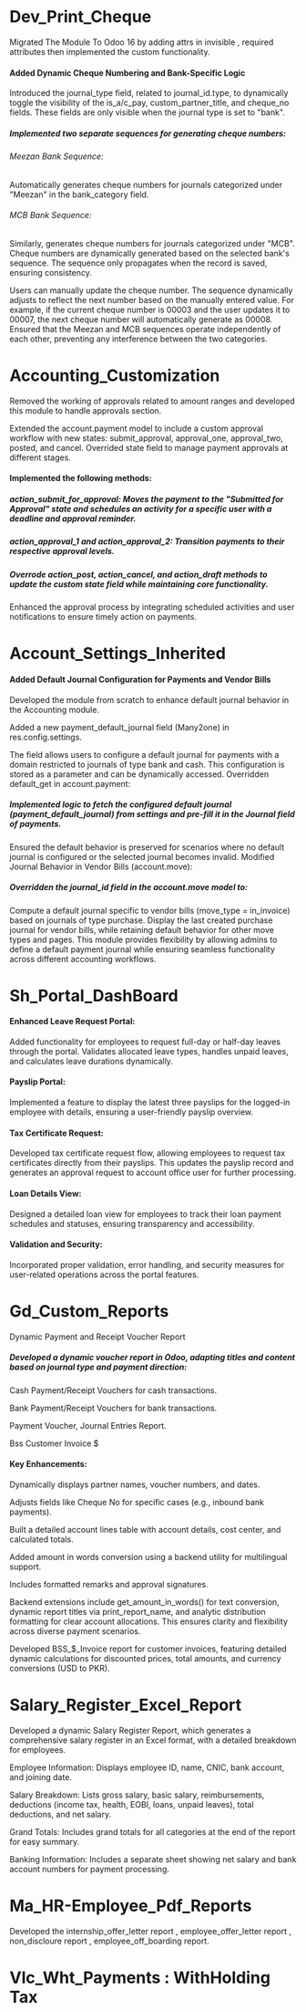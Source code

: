 # Dev_Print_Cheque
Migrated The Module To Odoo 16 by adding attrs in invisible , required attributes then implemented the custom functionality.
#### Added Dynamic Cheque Numbering and Bank-Specific Logic
Introduced the journal_type field, related to journal_id.type, to dynamically toggle the visibility of the is_a/c_pay, custom_partner_title, and cheque_no fields. These fields are only visible when the journal type is set to "bank".
##### Implemented two separate sequences for generating cheque numbers:
###### Meezan Bank Sequence: 
Automatically generates cheque numbers for journals categorized under "Meezan" in the bank_category field.
###### MCB Bank Sequence: 
Similarly, generates cheque numbers for journals categorized under "MCB".
Cheque numbers are dynamically generated based on the selected bank's sequence. The sequence only propagates when the record is saved, ensuring consistency.

Users can manually update the cheque number. The sequence dynamically adjusts to reflect the next number based on the manually entered value. For example, if the current cheque number is 00003 and the user updates it to 00007, the next cheque number will automatically generate as 00008.
Ensured that the Meezan and MCB sequences operate independently of each other, preventing any interference between the two categories.












# Accounting_Customization
Removed the working of approvals related to amount ranges and developed this module to handle approvals section.

Extended the account.payment model to include a custom approval workflow with new states: submit_approval, approval_one, approval_two, posted, and cancel.
Overrided  state field to manage payment approvals at different stages.

#### Implemented the following methods:
##### action_submit_for_approval: Moves the payment to the "Submitted for Approval" state and schedules an activity for a specific user with a deadline and approval reminder.

##### action_approval_1 and action_approval_2: Transition payments to their respective approval levels.

##### Overrode action_post, action_cancel, and action_draft methods to update the custom state field while maintaining core functionality.

Enhanced the approval process by integrating scheduled activities and user notifications to ensure timely action on payments.



# Account_Settings_Inherited
#### Added Default Journal Configuration for Payments and Vendor Bills
Developed the module from scratch to enhance default journal behavior in the Accounting module.

Added a new payment_default_journal field (Many2one) in res.config.settings.

The field allows users to configure a default journal for payments with a domain restricted to journals of type bank and cash.
This configuration is stored as a parameter and can be dynamically accessed.
Overridden default_get in account.payment:

##### Implemented logic to fetch the configured default journal (payment_default_journal) from settings and pre-fill it in the Journal field of payments.
Ensured the default behavior is preserved for scenarios where no default journal is configured or the selected journal becomes invalid.
Modified Journal Behavior in Vendor Bills (account.move):

##### Overridden the journal_id field in the account.move model to:
Compute a default journal specific to vendor bills (move_type = in_invoice) based on journals of type purchase.
Display the last created purchase journal for vendor bills, while retaining default behavior for other move types and pages.
This module provides flexibility by allowing admins to define a default payment journal while ensuring seamless functionality across different accounting workflows.


# Sh_Portal_DashBoard
#### Enhanced Leave Request Portal: 
Added functionality for employees to request full-day or half-day leaves through the portal. Validates allocated leave types, handles unpaid leaves, and calculates leave durations dynamically.

#### Payslip Portal: 
Implemented a feature to display the latest three payslips for the logged-in employee with details, ensuring a user-friendly payslip overview.

#### Tax Certificate Request: 
Developed tax certificate request flow, allowing employees to request tax certificates directly from their payslips. This updates the payslip record and generates an approval request to account office user for further processing.
#### Loan Details View: 
Designed a detailed loan view for employees to track their loan payment schedules and statuses, ensuring transparency and accessibility.

#### Validation and Security: 
Incorporated proper validation, error handling, and security measures for user-related operations across the portal features.


# Gd_Custom_Reports 
Dynamic Payment and Receipt Voucher Report
##### Developed a dynamic voucher report in Odoo, adapting titles and content based on journal type and payment direction:

Cash Payment/Receipt Vouchers for cash transactions.

Bank Payment/Receipt Vouchers for bank transactions.

Payment Voucher, Journal Entries Report. 

Bss Customer Invoice $ 


#### Key Enhancements:
Dynamically displays partner names, voucher numbers, and dates.

Adjusts fields like Cheque No for specific cases (e.g., inbound bank payments).

Built a detailed account lines table with account details, cost center, and calculated totals.

Added amount in words conversion using a backend utility for multilingual support.

Includes formatted remarks and approval signatures.

Backend extensions include get_amount_in_words() for text conversion, dynamic report titles via print_report_name, and analytic distribution formatting for clear account allocations. This ensures clarity and flexibility across diverse payment scenarios.

Developed BSS_$_Invoice report  for customer invoices, featuring detailed  dynamic calculations for discounted prices, total amounts, and currency conversions (USD to PKR). 








# Salary_Register_Excel_Report
Developed a dynamic Salary Register Report, which generates a comprehensive salary register in an Excel format, with a detailed breakdown for employees.

Employee Information: Displays employee ID, name, CNIC, bank account, and joining date.

Salary Breakdown: Lists gross salary, basic salary, reimbursements, deductions (income tax, health, EOBI, loans, unpaid leaves), total deductions, and net salary.

Grand Totals: Includes grand totals for all categories at the end of the report for easy summary.

Banking Information: Includes a separate sheet showing net salary and bank account numbers for payment processing.






# Ma_HR-Employee_Pdf_Reports

Developed the internship_offer_letter report , employee_offer_letter report , non_discloure report , employee_off_boarding report.


# Vlc_Wht_Payments : WithHolding Tax













